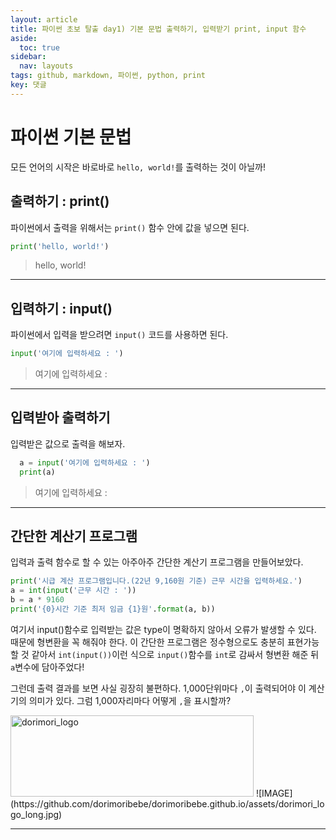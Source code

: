 ```yaml
---
layout: article
title: 파이썬 초보 탈출 day1) 기본 문법 출력하기, 입력받기 print, input 함수
aside:
  toc: true
sidebar:
  nav: layouts
tags: github, markdown, 파이썬, python, print
key: 댓글
---
```


# 파이썬 기본 문법



모든 언어의 시작은 바로바로 `hello, world!`를 출력하는 것이 아닐까!



## 출력하기 : print()
파이썬에서 출력을 위해서는 `print()` 함수 안에 값을 넣으면 된다.

```python
print('hello, world!')
```
> hello, world!



---



## 입력하기 : input()
파이썬에서 입력을 받으려면 `input()` 코드를 사용하면 된다.

```python
input('여기에 입력하세요 : ')
```
> 여기에 입력하세요 : 



---



## 입력받아 출력하기
입력받은 값으로 출력을 해보자.

```python
  a = input('여기에 입력하세요 : ')
  print(a)
```
> 여기에 입력하세요 : 



---



## 간단한 계산기 프로그램
입력과 출력 함수로 할 수 있는 아주아주 간단한 계산기 프로그램을 만들어보았다.

```python
print('시급 계산 프로그램입니다.(22년 9,160원 기준) 근무 시간을 입력하세요.')
a = int(input('근무 시간 : '))
b = a * 9160
print('{0}시간 기준 최저 임금 {1}원'.format(a, b))
```


여기서 input()함수로 입력받는 값은 type이 명확하지 않아서 오류가 발생할 수 있다. 때문에 형변환을 꼭 해줘야 한다.
이 간단한 프로그램은 정수형으로도 충분히 표현가능할 것 같아서 `int(input())`이런 식으로 `input()`함수를 `int`로 감싸서 형변환 해준 뒤
`a`변수에 담아주었다!


그런데 출력 결과를 보면 사실 굉장히 불편하다. 1,000단위마다 `,`이 출력되어야 이 계산기의 의미가 있다.
그럼 1,000자리마다 어떻게 `,`을 표시할까?


<img src = "https://github.com/dorimoribebe/dorimoribebe.github.io/assets/dorimori_logo_long.jpg" alt = "dorimori_logo" width="389" height="130">
![IMAGE](https://github.com/dorimoribebe/dorimoribebe.github.io/assets/dorimori_logo_long.jpg)

---

